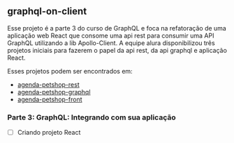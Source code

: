 ## graphql-on-client

Esse projeto é a parte 3 do curso de GraphQL e foca na refatoração de uma aplicação web React que consome uma api rest para consumir uma API GraphQL utilizando a lib Apollo-Client. A equipe alura disponibilizou três projetos iniciais para fazerem o papel da api rest, da api graphql e aplicação React.

Esses projetos podem ser encontrados em:
  - [agenda-petshop-rest](https://github.com/juunegreiros/agenda-petshop-rest)
  - [agenda-petshop-graphql](https://github.com/juunegreiros/agenda-petshop-graphql)
  - [agenda-petshop-front](https://github.com/juunegreiros/agenda-petshop-front)

### Parte 3: GraphQL: Integrando com sua aplicação
- [ ] Criando projeto React